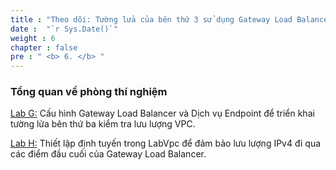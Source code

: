```yaml
---
title : "Theo dõi: Tường lửa của bên thứ 3 sử dụng Gateway Load Balancer (GWLB)"
date :  "`r Sys.Date()`" 
weight : 6
chapter : false
pre : " <b> 6. </b> "
---
```

### Tổng quan về phòng thí nghiệm
[Lab G:](6.1-LabG/_index.vi.md) Cấu hình Gateway Load Balancer và Dịch vụ Endpoint để triển khai tường lửa bên thứ ba kiểm tra lưu lượng VPC.

[Lab H:](6.2-LabH/_index.vi.md) Thiết lập định tuyến trong LabVpc để đảm bảo lưu lượng IPv4 đi qua các điểm đầu cuối của Gateway Load Balancer.
